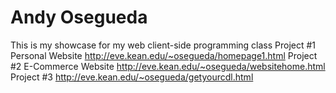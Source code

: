 # Andy Osegueda
This is my showcase for my web client-side programming class
Project #1
Personal Website
http://eve.kean.edu/~osegueda/homepage1.html
Project #2
E-Commerce Website
http://eve.kean.edu/~osegueda/websitehome.html
Project #3
http://eve.kean.edu/~osegueda/getyourcdl.html
